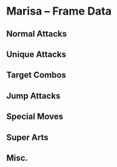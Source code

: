 # Marisa – Frame Data


## Normal Attacks


## Unique Attacks


## Target Combos


## Jump Attacks


## Special Moves


## Super Arts


## Misc.
